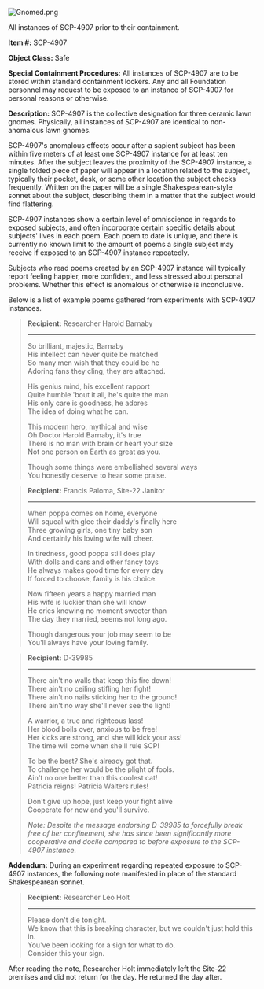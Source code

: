 ![Gnomed.png](http://scp-wiki.wdfiles.com/local--files/scp-4907/Gnomed.png)

All instances of SCP-4907 prior to their containment.

**Item #:** SCP-4907

**Object Class:** Safe

**Special Containment Procedures:** All instances of SCP-4907 are to be stored within standard containment lockers. Any and all Foundation personnel may request to be exposed to an instance of SCP-4907 for personal reasons or otherwise.

**Description:** SCP-4907 is the collective designation for three ceramic lawn gnomes. Physically, all instances of SCP-4907 are identical to non-anomalous lawn gnomes.

SCP-4907's anomalous effects occur after a sapient subject has been within five meters of at least one SCP-4907 instance for at least ten minutes. After the subject leaves the proximity of the SCP-4907 instance, a single folded piece of paper will appear in a location related to the subject, typically their pocket, desk, or some other location the subject checks frequently. Written on the paper will be a single Shakespearean-style sonnet about the subject, describing them in a matter that the subject would find flattering.

SCP-4907 instances show a certain level of omniscience in regards to exposed subjects, and often incorporate certain specific details about subjects' lives in each poem. Each poem to date is unique, and there is currently no known limit to the amount of poems a single subject may receive if exposed to an SCP-4907 instance repeatedly.

Subjects who read poems created by an SCP-4907 instance will typically report feeling happier, more confident, and less stressed about personal problems. Whether this effect is anomalous or otherwise is inconclusive.

Below is a list of example poems gathered from experiments with SCP-4907 instances.

> **Recipient:** Researcher Harold Barnaby
> 
> * * *
> 
> So brilliant, majestic, Barnaby  
> His intellect can never quite be matched  
> So many men wish that they could be he  
> Adoring fans they cling, they are attached.
> 
> His genius mind, his excellent rapport  
> Quite humble 'bout it all, he's quite the man  
> His only care is goodness, he adores  
> The idea of doing what he can.
> 
> This modern hero, mythical and wise  
> Oh Doctor Harold Barnaby, it's true  
> There is no man with brain or heart your size  
> Not one person on Earth as great as you.
> 
> Though some things were embellished several ways  
> You honestly deserve to hear some praise.

> **Recipient:** Francis Paloma, Site-22 Janitor
> 
> * * *
> 
> When poppa comes on home, everyone  
> Will squeal with glee their daddy's finally here  
> Three growing girls, one tiny baby son  
> And certainly his loving wife will cheer.
> 
> In tiredness, good poppa still does play  
> With dolls and cars and other fancy toys  
> He always makes good time for every day  
> If forced to choose, family is his choice.
> 
> Now fifteen years a happy married man  
> His wife is luckier than she will know  
> He cries knowing no moment sweeter than  
> The day they married, seems not long ago.
> 
> Though dangerous your job may seem to be  
> You'll always have your loving family.

> **Recipient:** D-39985
> 
> * * *
> 
> There ain't no walls that keep this fire down!  
> There ain't no ceiling stifling her fight!  
> There ain't no nails sticking her to the ground!  
> There ain't no way she'll never see the light!
> 
> A warrior, a true and righteous lass!  
> Her blood boils over, anxious to be free!  
> Her kicks are strong, and she will kick your ass!  
> The time will come when she'll rule SCP!
> 
> To be the best? She's already got that.  
> To challenge her would be the plight of fools.  
> Ain't no one better than this coolest cat!  
> Patricia reigns! Patricia Walters rules!
> 
> Don't give up hope, just keep your fight alive  
> Cooperate for now and you'll survive.
> 
> _Note: Despite the message endorsing D-39985 to forcefully break free of her confinement, she has since been significantly more cooperative and docile compared to before exposure to the SCP-4907 instance._

**Addendum:** During an experiment regarding repeated exposure to SCP-4907 instances, the following note manifested in place of the standard Shakespearean sonnet.

> **Recipient:** Researcher Leo Holt
> 
> * * *
> 
> Please don't die tonight.  
> We know that this is breaking character, but we couldn't just hold this in.  
> You've been looking for a sign for what to do.  
> Consider this your sign.

After reading the note, Researcher Holt immediately left the Site-22 premises and did not return for the day. He returned the day after.